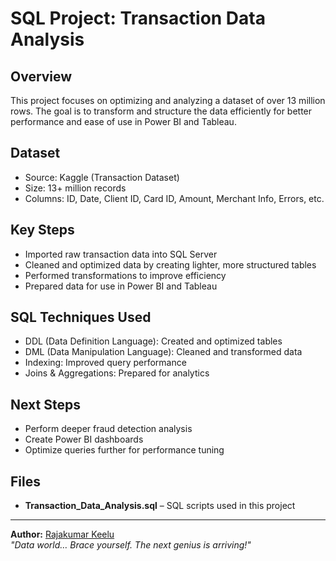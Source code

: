 # SQL Project: Transaction Data Analysis  

## Overview  
This project focuses on optimizing and analyzing a dataset of over 13 million rows. The goal is to transform and structure the data efficiently for better performance and ease of use in Power BI and Tableau.  

## Dataset  
- Source: Kaggle (Transaction Dataset)  
- Size: 13+ million records  
- Columns: ID, Date, Client ID, Card ID, Amount, Merchant Info, Errors, etc.  

## Key Steps  
- Imported raw transaction data into SQL Server  
- Cleaned and optimized data by creating lighter, more structured tables  
- Performed transformations to improve efficiency  
- Prepared data for use in Power BI and Tableau  

## SQL Techniques Used  
- DDL (Data Definition Language): Created and optimized tables  
- DML (Data Manipulation Language): Cleaned and transformed data  
- Indexing: Improved query performance  
- Joins & Aggregations: Prepared for analytics  

## Next Steps  
- Perform deeper fraud detection analysis  
- Create Power BI dashboards  
- Optimize queries further for performance tuning  

## Files  
- **Transaction_Data_Analysis.sql** – SQL scripts used in this project  

---

**Author:** [Rajakumar Keelu](https://github.com/Rajakumarkeelu)  
*"Data world… Brace yourself. The next genius is arriving!"*
